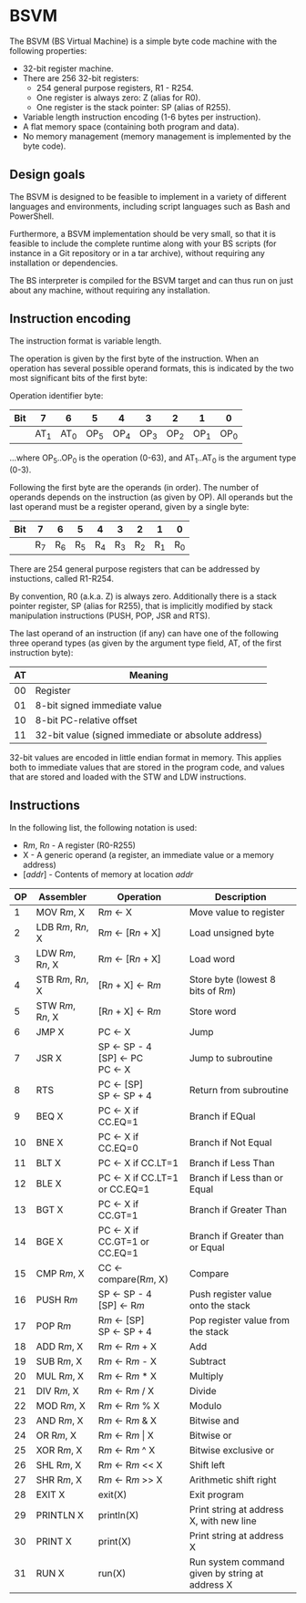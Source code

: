 # BSVM

The BSVM (BS Virtual Machine) is a simple byte code machine with the following properties:

* 32-bit register machine.
* There are 256 32-bit registers:
  * 254 general purpose registers, R1 - R254.
  * One register is always zero: Z (alias for R0).
  * One register is the stack pointer: SP (alias of R255).
* Variable length instruction encoding (1-6 bytes per instruction).
* A flat memory space (containing both program and data).
* No memory management (memory management is implemented by the byte code).

## Design goals

The BSVM is designed to be feasible to implement in a variety of different languages and environments, including script languages such as Bash and PowerShell.

Furthermore, a BSVM implementation should be very small, so that it is feasible to include the complete runtime along with your BS scripts (for instance in a Git repository or in a tar archive), without requiring any installation or dependencies.

The BS interpreter is compiled for the BSVM target and can thus run on just about any machine, without requiring any installation.

## Instruction encoding

The instruction format is variable length.

The operation is given by the first byte of the instruction. When an operation has several possible operand formats, this is indicated by the two most significant bits of the first byte:

Operation identifier byte:

| Bit | 7 | 6 | 5 | 4 | 3 | 2 | 1 | 0 |
|---|---|---|---|---|---|---|---|---|
|   | AT<sub>1</sub> | AT<sub>0</sub> | OP<sub>5</sub> | OP<sub>4</sub> | OP<sub>3</sub> | OP<sub>2</sub> | OP<sub>1</sub> | OP<sub>0</sub> |

...where OP<sub>5</sub>..OP<sub>0</sub> is the operation (0-63), and AT<sub>1</sub>..AT<sub>0</sub> is the argument type (0-3).

Following the first byte are the operands (in order). The number of operands depends on the instruction (as given by OP). All operands but the last operand must be a register operand, given by a single byte:

| Bit | 7 | 6 | 5 | 4 | 3 | 2 | 1 | 0 |
|---|---|---|---|---|---|---|---|---|
|   | R<sub>7</sub> | R<sub>6</sub> | R<sub>5</sub> | R<sub>4</sub> | R<sub>3</sub> | R<sub>2</sub> | R<sub>1</sub> | R<sub>0</sub> |

There are 254 general purpose registers that can be addressed by instuctions, called R1-R254.

By convention, R0 (a.k.a. Z) is always zero. Additionally there is a stack pointer register, SP (alias for R255), that is implicitly modified by stack manipulation instructions (PUSH, POP, JSR and RTS).

The last operand of an instruction (if any) can have one of the following three operand types (as given by the argument type field, AT, of the first instruction byte):

| AT | Meaning |
|----|---|
| 00 | Register |
| 01 | 8-bit signed immediate value |
| 10 | 8-bit PC-relative offset |
| 11 | 32-bit value (signed immediate or absolute address) |

32-bit values are encoded in little endian format in memory. This applies both to immediate values that are stored in the program code, and values that are stored and loaded with the STW and LDW instructions.

## Instructions

In the following list, the following notation is used:

* R*m*, R*n* - A register (R0-R255)
* X - A generic operand (a register, an immediate value or a memory address)
* [*addr*] - Contents of memory at location *addr*

| OP | Assembler | Operation | Description |
|---|---|---|---|
| 1 | MOV R*m*, X | R*m* ← X | Move value to register |
| 2 | LDB R*m*, R*n*, X | R*m* ← [R*n* + X] | Load unsigned byte |
| 3 | LDW R*m*, R*n*, X | R*m* ← [R*n* + X] | Load word |
| 4 | STB R*m*, R*n*, X | [R*n* + X] ← R*m* | Store byte (lowest 8 bits of R*m*) |
| 5 | STW R*m*, R*n*, X | [R*n* + X] ← R*m* | Store word |
| 6 | JMP X | PC ← X | Jump |
| 7 | JSR X | SP ← SP - 4<br>[SP] ← PC<br>PC ← X | Jump to subroutine |
| 8 | RTS | PC ← [SP]<br>SP ← SP + 4 | Return from subroutine |
| 9 | BEQ X | PC ← X if CC.EQ=1 | Branch if EQual |
| 10 | BNE X | PC ← X if CC.EQ=0 | Branch if Not Equal |
| 11 | BLT X | PC ← X if CC.LT=1 | Branch if Less Than |
| 12 | BLE X | PC ← X if CC.LT=1 or CC.EQ=1 | Branch if Less than or Equal |
| 13 | BGT X | PC ← X if CC.GT=1 | Branch if Greater Than |
| 14 | BGE X | PC ← X if CC.GT=1 or CC.EQ=1 | Branch if Greater than or Equal |
| 15 | CMP R*m*, X | CC ← compare(R*m*, X) | Compare |
| 16 | PUSH R*m* | SP ← SP - 4<br>[SP] ← R*m* | Push register value onto the stack |
| 17 | POP R*m* | R*m* ← [SP]<br>SP ← SP + 4 | Pop register value from the stack |
| 18 | ADD R*m*, X | R*m* ← R*m* + X | Add |
| 19 | SUB R*m*, X | R*m* ← R*m* - X | Subtract |
| 20 | MUL R*m*, X | R*m* ← R*m* * X | Multiply |
| 21 | DIV R*m*, X | R*m* ← R*m* / X | Divide |
| 22 | MOD R*m*, X | R*m* ← R*m* % X | Modulo |
| 23 | AND R*m*, X | R*m* ← R*m* & X | Bitwise and |
| 24 | OR R*m*, X | R*m* ← R*m* \| X | Bitwise or |
| 25 | XOR R*m*, X | R*m* ← R*m* ^ X | Bitwise exclusive or |
| 26 | SHL R*m*, X | R*m* ← R*m* << X | Shift left |
| 27 | SHR R*m*, X | R*m* ← R*m* >> X | Arithmetic shift right |
| 28 | EXIT X | exit(X) | Exit program |
| 29 | PRINTLN X | println(X) | Print string at address X, with new line |
| 30 | PRINT X | print(X) | Print string at address X |
| 31 | RUN X | run(X) | Run system command given by string at address X |
